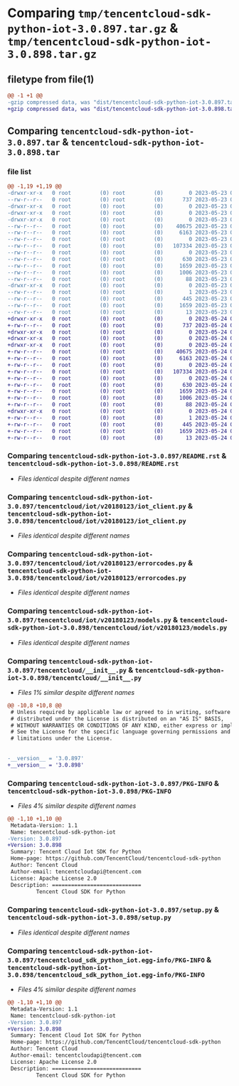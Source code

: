 # Comparing `tmp/tencentcloud-sdk-python-iot-3.0.897.tar.gz` & `tmp/tencentcloud-sdk-python-iot-3.0.898.tar.gz`

## filetype from file(1)

```diff
@@ -1 +1 @@
-gzip compressed data, was "dist/tencentcloud-sdk-python-iot-3.0.897.tar", last modified: Tue May 23 02:24:49 2023, max compression
+gzip compressed data, was "dist/tencentcloud-sdk-python-iot-3.0.898.tar", last modified: Wed May 24 01:59:23 2023, max compression
```

## Comparing `tencentcloud-sdk-python-iot-3.0.897.tar` & `tencentcloud-sdk-python-iot-3.0.898.tar`

### file list

```diff
@@ -1,19 +1,19 @@
-drwxr-xr-x   0 root         (0) root         (0)        0 2023-05-23 02:24:49.000000 tencentcloud-sdk-python-iot-3.0.897/
--rw-r--r--   0 root         (0) root         (0)      737 2023-05-23 02:24:49.000000 tencentcloud-sdk-python-iot-3.0.897/README.rst
-drwxr-xr-x   0 root         (0) root         (0)        0 2023-05-23 02:24:49.000000 tencentcloud-sdk-python-iot-3.0.897/tencentcloud/
-drwxr-xr-x   0 root         (0) root         (0)        0 2023-05-23 02:24:49.000000 tencentcloud-sdk-python-iot-3.0.897/tencentcloud/iot/
-drwxr-xr-x   0 root         (0) root         (0)        0 2023-05-23 02:24:49.000000 tencentcloud-sdk-python-iot-3.0.897/tencentcloud/iot/v20180123/
--rw-r--r--   0 root         (0) root         (0)    40675 2023-05-23 02:24:49.000000 tencentcloud-sdk-python-iot-3.0.897/tencentcloud/iot/v20180123/iot_client.py
--rw-r--r--   0 root         (0) root         (0)     6163 2023-05-23 02:24:49.000000 tencentcloud-sdk-python-iot-3.0.897/tencentcloud/iot/v20180123/errorcodes.py
--rw-r--r--   0 root         (0) root         (0)        0 2023-05-23 02:24:49.000000 tencentcloud-sdk-python-iot-3.0.897/tencentcloud/iot/v20180123/__init__.py
--rw-r--r--   0 root         (0) root         (0)   107334 2023-05-23 02:24:49.000000 tencentcloud-sdk-python-iot-3.0.897/tencentcloud/iot/v20180123/models.py
--rw-r--r--   0 root         (0) root         (0)        0 2023-05-23 02:24:49.000000 tencentcloud-sdk-python-iot-3.0.897/tencentcloud/iot/__init__.py
--rw-r--r--   0 root         (0) root         (0)      630 2023-05-23 02:24:49.000000 tencentcloud-sdk-python-iot-3.0.897/tencentcloud/__init__.py
--rw-r--r--   0 root         (0) root         (0)     1659 2023-05-23 02:24:49.000000 tencentcloud-sdk-python-iot-3.0.897/PKG-INFO
--rw-r--r--   0 root         (0) root         (0)     1006 2023-05-23 02:24:49.000000 tencentcloud-sdk-python-iot-3.0.897/setup.py
--rw-r--r--   0 root         (0) root         (0)       88 2023-05-23 02:24:49.000000 tencentcloud-sdk-python-iot-3.0.897/setup.cfg
-drwxr-xr-x   0 root         (0) root         (0)        0 2023-05-23 02:24:49.000000 tencentcloud-sdk-python-iot-3.0.897/tencentcloud_sdk_python_iot.egg-info/
--rw-r--r--   0 root         (0) root         (0)        1 2023-05-23 02:24:49.000000 tencentcloud-sdk-python-iot-3.0.897/tencentcloud_sdk_python_iot.egg-info/dependency_links.txt
--rw-r--r--   0 root         (0) root         (0)      445 2023-05-23 02:24:49.000000 tencentcloud-sdk-python-iot-3.0.897/tencentcloud_sdk_python_iot.egg-info/SOURCES.txt
--rw-r--r--   0 root         (0) root         (0)     1659 2023-05-23 02:24:49.000000 tencentcloud-sdk-python-iot-3.0.897/tencentcloud_sdk_python_iot.egg-info/PKG-INFO
--rw-r--r--   0 root         (0) root         (0)       13 2023-05-23 02:24:49.000000 tencentcloud-sdk-python-iot-3.0.897/tencentcloud_sdk_python_iot.egg-info/top_level.txt
+drwxr-xr-x   0 root         (0) root         (0)        0 2023-05-24 01:59:23.000000 tencentcloud-sdk-python-iot-3.0.898/
+-rw-r--r--   0 root         (0) root         (0)      737 2023-05-24 01:59:22.000000 tencentcloud-sdk-python-iot-3.0.898/README.rst
+drwxr-xr-x   0 root         (0) root         (0)        0 2023-05-24 01:59:23.000000 tencentcloud-sdk-python-iot-3.0.898/tencentcloud/
+drwxr-xr-x   0 root         (0) root         (0)        0 2023-05-24 01:59:23.000000 tencentcloud-sdk-python-iot-3.0.898/tencentcloud/iot/
+drwxr-xr-x   0 root         (0) root         (0)        0 2023-05-24 01:59:23.000000 tencentcloud-sdk-python-iot-3.0.898/tencentcloud/iot/v20180123/
+-rw-r--r--   0 root         (0) root         (0)    40675 2023-05-24 01:59:22.000000 tencentcloud-sdk-python-iot-3.0.898/tencentcloud/iot/v20180123/iot_client.py
+-rw-r--r--   0 root         (0) root         (0)     6163 2023-05-24 01:59:22.000000 tencentcloud-sdk-python-iot-3.0.898/tencentcloud/iot/v20180123/errorcodes.py
+-rw-r--r--   0 root         (0) root         (0)        0 2023-05-24 01:59:22.000000 tencentcloud-sdk-python-iot-3.0.898/tencentcloud/iot/v20180123/__init__.py
+-rw-r--r--   0 root         (0) root         (0)   107334 2023-05-24 01:59:22.000000 tencentcloud-sdk-python-iot-3.0.898/tencentcloud/iot/v20180123/models.py
+-rw-r--r--   0 root         (0) root         (0)        0 2023-05-24 01:59:22.000000 tencentcloud-sdk-python-iot-3.0.898/tencentcloud/iot/__init__.py
+-rw-r--r--   0 root         (0) root         (0)      630 2023-05-24 01:59:22.000000 tencentcloud-sdk-python-iot-3.0.898/tencentcloud/__init__.py
+-rw-r--r--   0 root         (0) root         (0)     1659 2023-05-24 01:59:23.000000 tencentcloud-sdk-python-iot-3.0.898/PKG-INFO
+-rw-r--r--   0 root         (0) root         (0)     1006 2023-05-24 01:59:22.000000 tencentcloud-sdk-python-iot-3.0.898/setup.py
+-rw-r--r--   0 root         (0) root         (0)       88 2023-05-24 01:59:23.000000 tencentcloud-sdk-python-iot-3.0.898/setup.cfg
+drwxr-xr-x   0 root         (0) root         (0)        0 2023-05-24 01:59:23.000000 tencentcloud-sdk-python-iot-3.0.898/tencentcloud_sdk_python_iot.egg-info/
+-rw-r--r--   0 root         (0) root         (0)        1 2023-05-24 01:59:23.000000 tencentcloud-sdk-python-iot-3.0.898/tencentcloud_sdk_python_iot.egg-info/dependency_links.txt
+-rw-r--r--   0 root         (0) root         (0)      445 2023-05-24 01:59:23.000000 tencentcloud-sdk-python-iot-3.0.898/tencentcloud_sdk_python_iot.egg-info/SOURCES.txt
+-rw-r--r--   0 root         (0) root         (0)     1659 2023-05-24 01:59:23.000000 tencentcloud-sdk-python-iot-3.0.898/tencentcloud_sdk_python_iot.egg-info/PKG-INFO
+-rw-r--r--   0 root         (0) root         (0)       13 2023-05-24 01:59:23.000000 tencentcloud-sdk-python-iot-3.0.898/tencentcloud_sdk_python_iot.egg-info/top_level.txt
```

### Comparing `tencentcloud-sdk-python-iot-3.0.897/README.rst` & `tencentcloud-sdk-python-iot-3.0.898/README.rst`

 * *Files identical despite different names*

### Comparing `tencentcloud-sdk-python-iot-3.0.897/tencentcloud/iot/v20180123/iot_client.py` & `tencentcloud-sdk-python-iot-3.0.898/tencentcloud/iot/v20180123/iot_client.py`

 * *Files identical despite different names*

### Comparing `tencentcloud-sdk-python-iot-3.0.897/tencentcloud/iot/v20180123/errorcodes.py` & `tencentcloud-sdk-python-iot-3.0.898/tencentcloud/iot/v20180123/errorcodes.py`

 * *Files identical despite different names*

### Comparing `tencentcloud-sdk-python-iot-3.0.897/tencentcloud/iot/v20180123/models.py` & `tencentcloud-sdk-python-iot-3.0.898/tencentcloud/iot/v20180123/models.py`

 * *Files identical despite different names*

### Comparing `tencentcloud-sdk-python-iot-3.0.897/tencentcloud/__init__.py` & `tencentcloud-sdk-python-iot-3.0.898/tencentcloud/__init__.py`

 * *Files 1% similar despite different names*

```diff
@@ -10,8 +10,8 @@
 # Unless required by applicable law or agreed to in writing, software
 # distributed under the License is distributed on an "AS IS" BASIS,
 # WITHOUT WARRANTIES OR CONDITIONS OF ANY KIND, either express or implied.
 # See the License for the specific language governing permissions and
 # limitations under the License.
 
 
-__version__ = '3.0.897'
+__version__ = '3.0.898'
```

### Comparing `tencentcloud-sdk-python-iot-3.0.897/PKG-INFO` & `tencentcloud-sdk-python-iot-3.0.898/PKG-INFO`

 * *Files 4% similar despite different names*

```diff
@@ -1,10 +1,10 @@
 Metadata-Version: 1.1
 Name: tencentcloud-sdk-python-iot
-Version: 3.0.897
+Version: 3.0.898
 Summary: Tencent Cloud Iot SDK for Python
 Home-page: https://github.com/TencentCloud/tencentcloud-sdk-python
 Author: Tencent Cloud
 Author-email: tencentcloudapi@tencent.com
 License: Apache License 2.0
 Description: ============================
         Tencent Cloud SDK for Python
```

### Comparing `tencentcloud-sdk-python-iot-3.0.897/setup.py` & `tencentcloud-sdk-python-iot-3.0.898/setup.py`

 * *Files identical despite different names*

### Comparing `tencentcloud-sdk-python-iot-3.0.897/tencentcloud_sdk_python_iot.egg-info/PKG-INFO` & `tencentcloud-sdk-python-iot-3.0.898/tencentcloud_sdk_python_iot.egg-info/PKG-INFO`

 * *Files 4% similar despite different names*

```diff
@@ -1,10 +1,10 @@
 Metadata-Version: 1.1
 Name: tencentcloud-sdk-python-iot
-Version: 3.0.897
+Version: 3.0.898
 Summary: Tencent Cloud Iot SDK for Python
 Home-page: https://github.com/TencentCloud/tencentcloud-sdk-python
 Author: Tencent Cloud
 Author-email: tencentcloudapi@tencent.com
 License: Apache License 2.0
 Description: ============================
         Tencent Cloud SDK for Python
```

